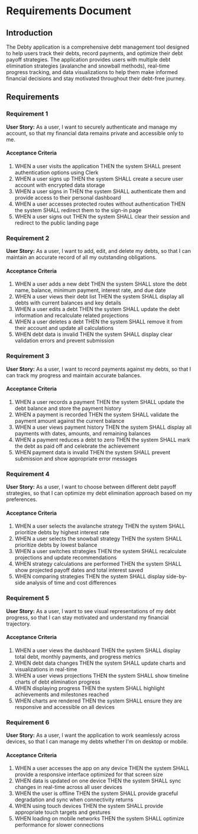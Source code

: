 # Requirements Document

## Introduction

The Debty application is a comprehensive debt management tool designed to help users track their debts, record payments, and optimize their debt payoff strategies. The application provides users with multiple debt elimination strategies (avalanche and snowball methods), real-time progress tracking, and data visualizations to help them make informed financial decisions and stay motivated throughout their debt-free journey.

## Requirements

### Requirement 1

**User Story:** As a user, I want to securely authenticate and manage my account, so that my financial data remains private and accessible only to me.

#### Acceptance Criteria

1. WHEN a user visits the application THEN the system SHALL present authentication options using Clerk
2. WHEN a user signs up THEN the system SHALL create a secure user account with encrypted data storage
3. WHEN a user signs in THEN the system SHALL authenticate them and provide access to their personal dashboard
4. WHEN a user accesses protected routes without authentication THEN the system SHALL redirect them to the sign-in page
5. WHEN a user signs out THEN the system SHALL clear their session and redirect to the public landing page

### Requirement 2

**User Story:** As a user, I want to add, edit, and delete my debts, so that I can maintain an accurate record of all my outstanding obligations.

#### Acceptance Criteria

1. WHEN a user adds a new debt THEN the system SHALL store the debt name, balance, minimum payment, interest rate, and due date
2. WHEN a user views their debt list THEN the system SHALL display all debts with current balances and key details
3. WHEN a user edits a debt THEN the system SHALL update the debt information and recalculate related projections
4. WHEN a user deletes a debt THEN the system SHALL remove it from their account and update all calculations
5. WHEN debt data is invalid THEN the system SHALL display clear validation errors and prevent submission

### Requirement 3

**User Story:** As a user, I want to record payments against my debts, so that I can track my progress and maintain accurate balances.

#### Acceptance Criteria

1. WHEN a user records a payment THEN the system SHALL update the debt balance and store the payment history
2. WHEN a payment is recorded THEN the system SHALL validate the payment amount against the current balance
3. WHEN a user views payment history THEN the system SHALL display all payments with dates, amounts, and remaining balances
4. WHEN a payment reduces a debt to zero THEN the system SHALL mark the debt as paid off and celebrate the achievement
5. WHEN payment data is invalid THEN the system SHALL prevent submission and show appropriate error messages

### Requirement 4

**User Story:** As a user, I want to choose between different debt payoff strategies, so that I can optimize my debt elimination approach based on my preferences.

#### Acceptance Criteria

1. WHEN a user selects the avalanche strategy THEN the system SHALL prioritize debts by highest interest rate
2. WHEN a user selects the snowball strategy THEN the system SHALL prioritize debts by lowest balance
3. WHEN a user switches strategies THEN the system SHALL recalculate projections and update recommendations
4. WHEN strategy calculations are performed THEN the system SHALL show projected payoff dates and total interest saved
5. WHEN comparing strategies THEN the system SHALL display side-by-side analysis of time and cost differences

### Requirement 5

**User Story:** As a user, I want to see visual representations of my debt progress, so that I can stay motivated and understand my financial trajectory.

#### Acceptance Criteria

1. WHEN a user views the dashboard THEN the system SHALL display total debt, monthly payments, and progress metrics
2. WHEN debt data changes THEN the system SHALL update charts and visualizations in real-time
3. WHEN a user views projections THEN the system SHALL show timeline charts of debt elimination progress
4. WHEN displaying progress THEN the system SHALL highlight achievements and milestones reached
5. WHEN charts are rendered THEN the system SHALL ensure they are responsive and accessible on all devices

### Requirement 6

**User Story:** As a user, I want the application to work seamlessly across devices, so that I can manage my debts whether I'm on desktop or mobile.

#### Acceptance Criteria

1. WHEN a user accesses the app on any device THEN the system SHALL provide a responsive interface optimized for that screen size
2. WHEN data is updated on one device THEN the system SHALL sync changes in real-time across all user devices
3. WHEN the user is offline THEN the system SHALL provide graceful degradation and sync when connectivity returns
4. WHEN using touch devices THEN the system SHALL provide appropriate touch targets and gestures
5. WHEN loading on mobile networks THEN the system SHALL optimize performance for slower connections